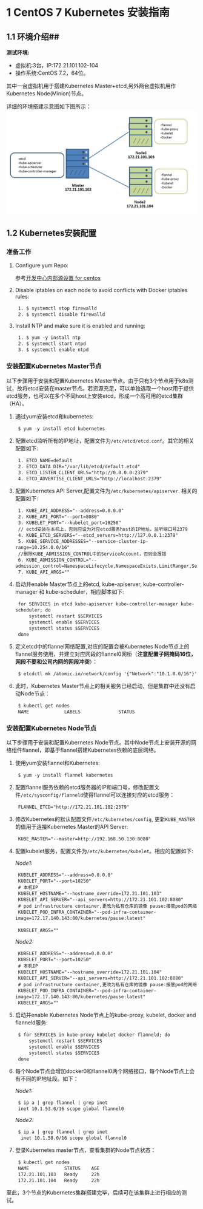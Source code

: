 # 1 CentOS 7 Kubernetes 安装指南 #

## 1.1 环境介绍##

**测试环境:**

- 虚拟机:3台，IP:172.21.101.102-104
- 操作系统:CentOS  7.2，64位。

其中一台虚拟机用于搭建Kubernetes Master+etcd,另外两台虚拟机用作Kubernetes Node(Minion)节点。

详细的环境搭建示意图如下图所示：
![](imgs/poc_env.JPG)

## 1.2 Kubernetes安装配置 ##

### 准备工作 ###
1. Configure yum Repo:
	
	参考[开发中心内部源设置 for centos](http://172.17.249.122/xhlin/mirrors/tree/master)

2. Disable iptables on each node to avoid conflicts with Docker iptables rules:


		1. $ systemctl stop firewalld
		2. $ systemctl disable firewalld
3. Install NTP and make sure it is enabled and running:
	
	
		1. $ yum -y install ntp
		2. $ systemctl start ntpd
		3. $ systemctl enable ntpd


### 安装配置Kubernetes Master节点 ###

以下步骤用于安装和配置Kubernetes Master节点。由于只有3个节点用于k8s测试，故将etcd安装在master节点。若资源充足，可以单独选取一个host用于提供etcd服务，也可以在多个不同host上安装etcd，形成一个高可用的etcd集群（HA）。

1. 通过yum安装etcd和kubernetes:

		$ yum -y install etcd kubernetes
2. 配置etcd监听所有的IP地址，配置文件为`/etc/etcd/etcd.conf`。其它的相关配置如下:

		1. ETCD_NAME=default
		2. ETCD_DATA_DIR="/var/lib/etcd/default.etcd"
		3. ETCD_LISTEN_CLIENT_URLS="http://0.0.0.0:2379"
		4. ETCD_ADVERTISE_CLIENT_URLS="http://localhost:2379"

3. 配置Kubernetes API Server,配置文件为`/etc/kubernetes/apiserver`. 相关的配置如下:

		1. KUBE_API_ADDRESS="--address=0.0.0.0"
		2. KUBE_API_PORT="--port=8080"
		3. KUBELET_PORT="--kubelet_port=10250"
		// ectd安装在本机上，否则应设为对应etcd服务host的IP地址，监听端口号2379
		4. KUBE_ETCD_SERVERS="--etcd_servers=http://127.0.0.1:2379"
		5. KUBE_SERVICE_ADDRESSES="--service-cluster-ip-range=10.254.0.0/16"
		//删除KUBE_ADMISSION_CONTROL中的ServiceAccount，否则会报错
		6. KUBE_ADMISSION_CONTROL="--admission_control=NamespaceLifecycle,NamespaceExists,LimitRanger,SecurityContextDeny,ResourceQuota"
		7. KUBE_API_ARGS=""
4. 启动并enable Master节点上的etcd, kube-apiserver, kube-controller-manager 和 kube-scheduler，相应脚本如下:
		
		for SERVICES in etcd kube-apiserver kube-controller-manager kube-scheduler; do
		    systemctl restart $SERVICES
		    systemctl enable $SERVICES
		    systemctl status $SERVICES 
		done
5. 定义etcd中的flannel网络配置,对应的配置会被Kubernetes Node节点上的flannel服务使用，并建立对应网段的flannel0网桥（**注意配置子网掩码16位，网段不要和公司内网的网段冲突**）： 

		$ etcdctl mk /atomic.io/network/config '{"Network":"10.1.0.0/16"}'
6. 此时，Kubernetes Master节点上的相关服务已经启动，但是集群中还没有启动Node节点：

		$ kubectl get nodes
		NAME             LABELS              STATUS


### 安装配置Kubernetes Node节点 ###

以下步骤用于安装和配置Kubernetes Node节点。其中Node节点上安装开源的网络组件flannel，即基于flannel搭建Kubernetes依赖的底层网络。

1. 使用yum安装flannel和Kubernetes:

		$ yum -y install flannel kubernetes
2. 配置flannel服务依赖的etcd服务器的IP和端口号，修改配置文件`/etc/sysconfig/flanneld`使得flannel可以连接对应的etcd服务： 

		FLANNEL_ETCD="http://172.21.101.102:2379"
3. 修改Kubernetes的默认配置文件`/etc/kubernetes/config`, 更新`KUBE_MASTER`的值用于连接Kubernetes Master的API Server: 

		KUBE_MASTER="--master=http://192.168.50.130:8080"
4. 配置kubelet服务，配置文件为`/etc/kubernetes/kubelet`。相应的配置如下:

	*Node1:*
	
		KUBELET_ADDRESS="--address=0.0.0.0"
		KUBELET_PORT="--port=10250"
		# 本机IP
		KUBELET_HOSTNAME="--hostname_override=172.21.101.103"
		KUBELET_API_SERVER="--api_servers=http://172.21.101.102:8080"
		# pod infrastructure container,更改为私有仓库的镜像 pause:接管pod的网络
		KUBELET_POD_INFRA_CONTAINER="--pod-infra-container-image=172.17.140.143:80/kubernetes/pause:latest"

		KUBELET_ARGS=""
	
	*Node2:*
	
		KUBELET_ADDRESS="--address=0.0.0.0"
		KUBELET_PORT="--port=10250"
		# 本机IP
		KUBELET_HOSTNAME="--hostname_override=172.21.101.104"
		KUBELET_API_SERVER="--api_servers=http://172.21.101.102:8080"
		# pod infrastructure container,更改为私有仓库的镜像 pause:接管pod的网络
		KUBELET_POD_INFRA_CONTAINER="--pod-infra-container-image=172.17.140.143:80/kubernetes/pause:latest"
		KUBELET_ARGS=""


5. 启动并enable Kubernetes Node节点上的kube-proxy, kubelet, docker and flanneld服务:

		$ for SERVICES in kube-proxy kubelet docker flanneld; do
		    systemctl restart $SERVICES
		    systemctl enable $SERVICES
		    systemctl status $SERVICES 
		done
6. 每个Node节点会增加docker0和flannel0两个网络接口，每个Node节点上会有不同的IP地址段。如下：

	*Node1:*
	
		$ ip a | grep flannel | grep inet
		inet 10.1.53.0/16 scope global flannel0
	*Node2:*
	
		$ ip a | grep flannel | grep inet
		 inet 10.1.58.0/16 scope global flannel0


6. 登录Kubernetes master节点，查看集群的Node节点状态：

		$ kubectl get nodes
		NAME             STATUS    AGE
		172.21.101.103   Ready     22h
		172.21.101.104   Ready     22h

至此，3个节点的Kubernetes集群搭建完毕，后续可在该集群上进行相应的测试。

 

